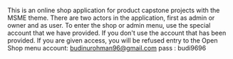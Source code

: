 This is an online shop application for product capstone projects with the MSME theme. There are two actors in the application, first as admin or owner and as user. To enter the shop or admin menu, use the special account that we have provided. If you don't use the account that has been provided. If you are given access, you will be refused entry to the Open Shop menu
account: budinurohman96@gmail.com
pass : budi9696
